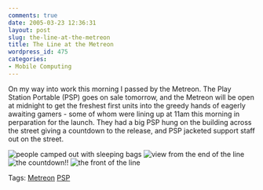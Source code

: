 ```yaml
---
comments: true
date: 2005-03-23 12:36:31
layout: post
slug: the-line-at-the-metreon
title: The Line at the Metreon
wordpress_id: 475
categories:
- Mobile Computing
---
```


On my way into work this morning I passed by the Metreon.  The Play Station Portable (PSP) goes on sale tomorrow, and the Metreon will be open at midnight to get the freshest first units into the greedy hands of eagerly awaiting gamers - some of whom were lining up at 11am this morning in perparation for the launch. They had a big PSP hung on the building across the street giving a countdown to the release, and PSP jacketed support staff out on the street.






![people camped out with sleeping bags](http://photos5.flickr.com/7241129_c3f473f666_o_d.jpg)
![view from the end of the line](http://photos6.flickr.com/7241345_4fd03a01a7_o_d.jpg)
![the countdown!!](http://photos6.flickr.com/7241501_9f3ba870de_o_d.jpg)
![the front of the line](http://photos8.flickr.com/7241863_88f8a7845b_o_d.jpg)






Tags: [Metreon](http://www.bitsplitter.net/tag.php/metreon) [PSP](http://www.bitsplitter.net/tag.php/psp)
